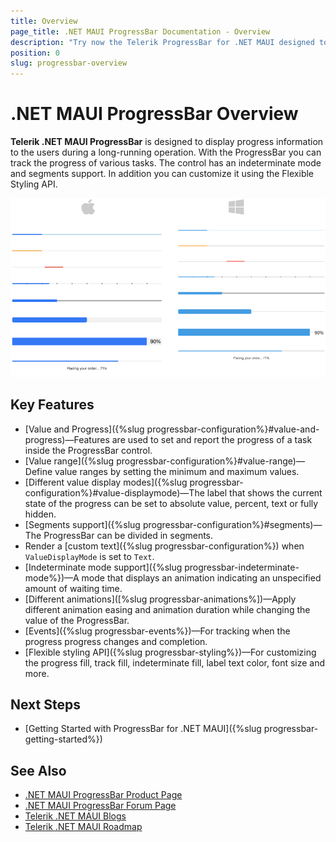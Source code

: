 ```yaml
---
title: Overview
page_title: .NET MAUI ProgressBar Documentation - Overview
description: "Try now the Telerik ProgressBar for .NET MAUI designed to track the progress of various tasks."
position: 0
slug: progressbar-overview
---
```


# .NET MAUI ProgressBar Overview

**Telerik .NET MAUI ProgressBar** is designed to display progress information to the users during a long-running operation. With the ProgressBar you can track the progress of various tasks. The control has an indeterminate mode and segments support. In addition you can customize it using the Flexible Styling API.  

![.NET MAUI ProgressBar Overview](images/progressbar-overview.png)

## Key Features

* [Value and Progress]({%slug progressbar-configuration%}#value-and-progress)&mdash;Features are used to set and report the progress of a task inside the ProgressBar control.
* [Value range]({%slug progressbar-configuration%}#value-range)&mdash;Define value ranges by setting the minimum and maximum values.
* [Different value display modes]({%slug progressbar-configuration%}#value-displaymode)&mdash;The label that shows the current state of the progress can be set to absolute value, percent, text or fully hidden.
* [Segments support]({%slug progressbar-configuration%}#segments)&mdash;The ProgressBar can be divided in segments.
* Render a [custom text]({%slug progressbar-configuration%}) when `ValueDisplayMode` is set to `Text`.
* [Indeterminate mode support]({%slug progressbar-indeterminate-mode%})&mdash;A mode that displays an animation indicating an unspecified amount of waiting time.
* [Different animations]([%slug progressbar-animations%])&mdash;Apply different animation easing and animation duration while changing the value of the ProgressBar.
* [Events]({%slug progressbar-events%})&mdash;For tracking when the progress progress changes and completion.  
* [Flexible styling API]({%slug progressbar-styling%})&mdash;For customizing the progress fill, track fill, indeterminate fill, label text color, font size and more.

## Next Steps

- [Getting Started with ProgressBar for .NET MAUI]({%slug progressbar-getting-started%})

## See Also

- [.NET MAUI ProgressBar Product Page](https://www.telerik.com/maui-ui/progressbar)
- [.NET MAUI ProgressBar Forum Page](https://www.telerik.com/forums/maui?tagId=1978)
- [Telerik .NET MAUI Blogs](https://www.telerik.com/blogs/mobile-net-maui)
- [Telerik .NET MAUI Roadmap](https://www.telerik.com/support/whats-new/maui-ui/roadmap)
